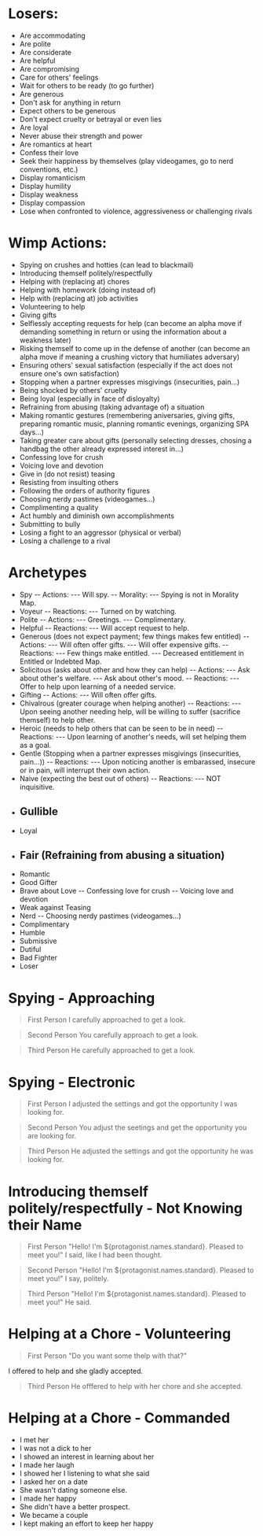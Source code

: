 # Losers:
- Are accommodating
- Are polite
- Are considerate
- Are helpful
- Are compromising
- Care for others' feelings
- Wait for others to be ready (to go further)
- Are generous
- Don't ask for anything in return
- Expect others to be generous
- Don't expect cruelty or betrayal or even lies
- Are loyal
- Never abuse their strength and power
- Are romantics at heart
- Confess their love
- Seek their happiness by themselves (play videogames, go to nerd conventions, etc.)
- Display romanticism
- Display humility
- Display weakness
- Display compassion
- Lose when confronted to violence, aggressiveness or challenging rivals
# Wimp Actions:
- Spying on crushes and hotties (can lead to blackmail)
- Introducing themself politely/respectfully
- Helping with (replacing at) chores
- Helping with homework (doing instead of)
- Help with (replacing at) job activities
- Volunteering to help
- Giving gifts
- Selflessly accepting requests for help (can become an alpha move if demanding something in return or using the information about a weakness later)
- Risking themself to come up in the defense of another (can become an alpha move if meaning a crushing victory that humiliates adversary)
- Ensuring others' sexual satisfaction (especially if the act does not ensure one's own satisfaction)
- Stopping when a partner expresses misgivings (insecurities, pain...)
- Being shocked by others' cruelty
- Being loyal (especially in face of disloyalty)
- Refraining from abusing (taking advantage of) a situation
- Making romantic gestures (remembering aniversaries, giving gifts, preparing romantic music, planning romantic evenings, organizing SPA days...)
- Taking greater care about gifts (personally selecting dresses, chosing a handbag the other already expressed interest in...)
- Confessing love for crush
- Voicing love and devotion
- Give in (do not resist) teasing
- Resisting from insulting others
- Following the orders of authority figures
- Choosing nerdy pastimes (videogames...)
- Complimenting a quality
- Act humbly and diminish own accomplishments
- Submitting to bully
- Losing a fight to an aggressor (physical or verbal)
- Losing a challenge to a rival

# Archetypes
- Spy
  -- Actions:
    --- Will spy.
  -- Morality:
    --- Spying is not in Morality Map.
- Voyeur
  -- Reactions:
    --- Turned on by watching.
- Polite
  -- Actions:
    --- Greetings.
    --- Complimentary.
- Helpful
  -- Reactions:
    --- Will accept request to help.
- Generous (does not expect payment; few things makes few entitled)
  -- Actions:
    --- Will often offer gifts.
    --- Will offer expensive gifts.
  -- Reactions:
    --- Few things make entitled.
    --- Decreased entitlement in Entitled or Indebted Map.
- Solicitous (asks about other and how they can help)
  -- Actions:
    --- Ask about other's welfare.
    --- Ask about other's mood.
  -- Reactions:
    --- Offer to help upon learning of a needed service.
- Gifting
  -- Actions:
    --- Will often offer gifts.
- Chivalrous (greater courage when helping another)
  -- Reactions:
    --- Upon seeing another needing help, will be willing to suffer (sacrifice themself) to help other.
- Heroic (needs to help others that can be seen to be in need)
  -- Reactions:
    --- Upon learning of another's needs, will set helping them as a goal.
- Gentle (Stopping when a partner expresses misgivings (insecurities, pain...))
  -- Reactions:
    --- Upon noticing another is embarassed, insecure or in pain, will interrupt their own action.
- Naive (expecting the best out of others)
  -- Reactions:
    --- NOT inquisitive.
- Gullible
  -- 
- Loyal
- Fair (Refraining from abusing a situation)
  -- 
- Romantic
- Good Gifter
- Brave about Love
  -- Confessing love for crush
  -- Voicing love and devotion
- Weak against Teasing
- Nerd
  -- Choosing nerdy pastimes (videogames...)
- Complimentary
- Humble
- Submissive
- Dutiful
- Bad Fighter
- Loser

# Spying - Approaching
> First Person
I carefully approached to get a look.

> Second Person
You carefully approach to get a look.

> Third Person
He carefully approached to get a look.

# Spying - Electronic
> First Person
I adjusted the settings and got the opportunity I was looking for.

> Second Person
You adjust the seetings and get the opportunity you are looking for.

> Third Person
He adjusted the settings and got the opportunity he was looking for.

# Introducing themself politely/respectfully - Not Knowing their Name
> First Person
"Hello! I'm ${protagonist.names.standard}. Pleased to meet you!" I said, like I had been thought.

> Second Person
"Hello! I'm ${protagonist.names.standard}. Pleased to meet you!" I say, politely.

> Third Person
"Hello! I'm ${protagonist.names.standard}. Pleased to meet you!" He said.

# Helping at a Chore - Volunteering
> First Person
"Do you want some thelp with that?"

I offered to help and she gladly accepted.

> Third Person
He offfered to help with her chore and she accepted.

# Helping at a Chore - Commanded




- I met her
- I was not a dick to her
- I showed an interest in learning about her
- I made her laugh
- I showed her I listening to what she said
- I asked her on a date
- She wasn't dating someone else.
- I made her happy
- She didn't have a better prospect.
- We became a couple
- I kept making an effort to keep her happy
